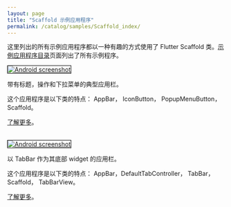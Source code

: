 ```yaml
---
layout: page
title: "Scaffold 示例应用程序"
permalink: /catalog/samples/Scaffold_index/
---
```


这里列出的所有示例应用程序都以一种有趣的方式使用了 Flutter Scaffold 类。<a href="/catalog/samples/">示例应用程序目录</a>页面列出了所有示例程序。

<div class="container-fluid">
  <div class="row" style="margin-bottom: 32px">
    <a href="/catalog/samples/basic-app-bar/">
      <div class="col-md-3">
        <img style="border:1px solid #000000" src="https://storage.googleapis.com/flutter-catalog/cb4a54db8fb3726bf4293b9cc5cb12ce16883803/basic_app_bar_small.png" alt="Android screenshot" class="img-responsive">
      </div>
   </a>
    <div class="col-md-9">
      <p>
        带有标题，操作和下拉菜单的典型应用栏。
      </p>
      <p>
        这个应用程序是以下类的特点： AppBar， IconButton， PopupMenuButton， Scaffold。
      </p>
      <p>
        <a href="/catalog/samples/basic-app-bar/">了解更多</a>。
      </p>
    </div>
  </div>

  <div class="row" style="margin-bottom: 32px">
    <a href="/catalog/samples/tabbed-app-bar/">
      <div class="col-md-3">
        <img style="border:1px solid #000000" src="https://storage.googleapis.com/flutter-catalog/cb4a54db8fb3726bf4293b9cc5cb12ce16883803/tabbed_app_bar_small.png" alt="Android screenshot" class="img-responsive">
      </div>
   </a>
    <div class="col-md-9">
      <p>
        以 TabBar 作为其底部 widget 的应用栏。
      </p>
      <p>
        这个应用程序是以下类的特点： AppBar，DefaultTabController， TabBar， Scaffold， TabBarView。
      </p>
      <p>
        <a href="/catalog/samples/tabbed-app-bar/">了解更多</a>。
      </p>
    </div>
  </div>

</div>
